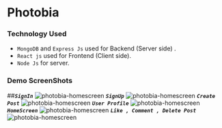 # Photobia
### Technology Used
- `MongoDB` and `Express Js` used for Backend (Server side) . 
- `React js` used for Frontend (Client side).
- `Node Js` for server.
### Demo ScreenShots
##***`SignIn`***
![photobia-homescreen](https://imgur.com/T4O59mg.png)
***`SignUp`***
![photobia-homescreen](https://imgur.com/5RIK6R9.png)
***`Create Post`***
![photobia-homescreen](https://imgur.com/r8Pku6D.png)
***`User Profile`***
![photobia-homescreen](https://imgur.com/uNcR4cr.png)
***`HomeScreen`***
![photobia-homescreen](https://i.imgur.com/s6jzCUj.png)
***`Like , Comment , Delete Post`***
![photobia-homescreen](https://imgur.com/xg1cxAr.png)
